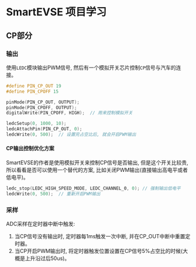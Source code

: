# SmartEVSE 项目学习

## CP部分

### 输出

使用`LEDC`模块输出PWM信号, 然后有一个模拟开关芯片控制`CP`信号与汽车的连接。

```c
#define PIN_CP_OUT 19
#define PIN_CPOFF 15

pinMode(PIN_CP_OUT, OUTPUT);
pinMode(PIN_CPOFF, OUTPUT);
digitalWrite(PIN_CPOFF, HIGH);  // 用来控制模拟开关

ledcSetup(0, 1000, 10);
ledcAttachPin(PIN_CP_OUT, 0);
ledcWrite(0, 500);  // 设置完占空比后, 就会开启PWM输出
```

#### CP输出控制优化方案

SmartEVSE的作者是使用模拟开关来控制CP信号是否输出, 但是这个开关比较贵, 所以看看是否可以使用一个替代的方案, 比如关闭PWM输出(直接输出高电平或者低电平)。

```c
ledc_stop(LEDC_HIGH_SPEED_MODE, LEDC_CHANNEL_0, 0); // 强制输出低电平
ledcWrite(0, 500);  // 重新开启PWM输出
```

### 采样

ADC采样在定时器中断中触发:
1. 当CP信号没有输出时, 定时器每1ms触发一次中断, 并在CP_OUT中断中重置定时器。
2. 当CP开启PWM输出时, 将定时器触发位置设置在CP信号5%占空比的时候(大概是上升沿过后50us)。
